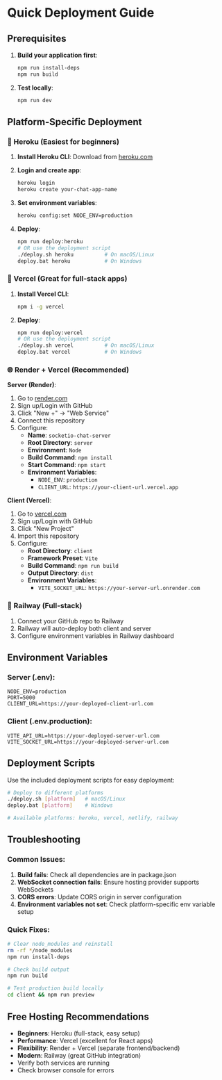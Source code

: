 # Quick Deployment Guide

## Prerequisites

1. **Build your application first**:
   ```bash
   npm run install-deps
   npm run build
   ```

2. **Test locally**:
   ```bash
   npm run dev
   ```

## Platform-Specific Deployment

### 🌟 Heroku (Easiest for beginners)

1. **Install Heroku CLI**: Download from [heroku.com](https://devcenter.heroku.com/articles/heroku-cli)

2. **Login and create app**:
   ```bash
   heroku login
   heroku create your-chat-app-name
   ```

3. **Set environment variables**:
   ```bash
   heroku config:set NODE_ENV=production
   ```

4. **Deploy**:
   ```bash
   npm run deploy:heroku
   # OR use the deployment script
   ./deploy.sh heroku          # On macOS/Linux
   deploy.bat heroku           # On Windows
   ```

### 🔺 Vercel (Great for full-stack apps)

1. **Install Vercel CLI**:
   ```bash
   npm i -g vercel
   ```

2. **Deploy**:
   ```bash
   npm run deploy:vercel
   # OR use the deployment script
   ./deploy.sh vercel          # On macOS/Linux
   deploy.bat vercel           # On Windows
   ```

### 🌐 Render + Vercel (Recommended)

**Server (Render)**:
1. Go to [render.com](https://render.com)
2. Sign up/Login with GitHub
3. Click "New +" → "Web Service"
4. Connect this repository
5. Configure:
   - **Name**: `socketio-chat-server`
   - **Root Directory**: `server`
   - **Environment**: `Node`
   - **Build Command**: `npm install`
   - **Start Command**: `npm start`
   - **Environment Variables**:
     - `NODE_ENV`: `production`
     - `CLIENT_URL`: `https://your-client-url.vercel.app`

**Client (Vercel)**:
1. Go to [vercel.com](https://vercel.com)
2. Sign up/Login with GitHub
3. Click "New Project"
4. Import this repository
5. Configure:
   - **Root Directory**: `client`
   - **Framework Preset**: `Vite`
   - **Build Command**: `npm run build`
   - **Output Directory**: `dist`
   - **Environment Variables**:
     - `VITE_SOCKET_URL`: `https://your-server-url.onrender.com`

### 🚂 Railway (Full-stack)

1. Connect your GitHub repo to Railway
2. Railway will auto-deploy both client and server
3. Configure environment variables in Railway dashboard

## Environment Variables

### Server (.env):
```
NODE_ENV=production
PORT=5000
CLIENT_URL=https://your-deployed-client-url.com
```

### Client (.env.production):
```
VITE_API_URL=https://your-deployed-server-url.com
VITE_SOCKET_URL=https://your-deployed-server-url.com
```

## Deployment Scripts

Use the included deployment scripts for easy deployment:

```bash
# Deploy to different platforms
./deploy.sh [platform]   # macOS/Linux
deploy.bat [platform]    # Windows

# Available platforms: heroku, vercel, netlify, railway
```

## Troubleshooting

### Common Issues:

1. **Build fails**: Check all dependencies are in package.json
2. **WebSocket connection fails**: Ensure hosting provider supports WebSockets
3. **CORS errors**: Update CORS origin in server configuration
4. **Environment variables not set**: Check platform-specific env variable setup

### Quick Fixes:

```bash
# Clear node_modules and reinstall
rm -rf */node_modules
npm run install-deps

# Check build output
npm run build

# Test production build locally
cd client && npm run preview
```

## Free Hosting Recommendations

- **Beginners**: Heroku (full-stack, easy setup)
- **Performance**: Vercel (excellent for React apps)
- **Flexibility**: Render + Vercel (separate frontend/backend)
- **Modern**: Railway (great GitHub integration)
- Verify both services are running
- Check browser console for errors
